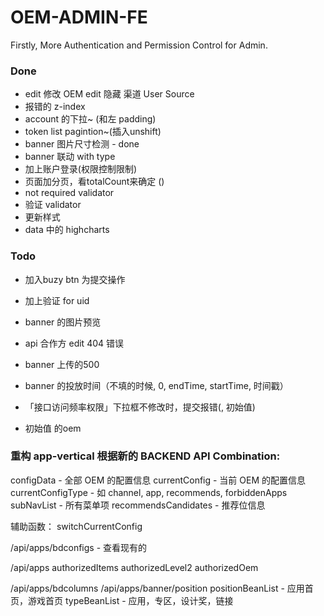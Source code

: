 OEM-ADMIN-FE
======

Firstly, More Authentication and Permission Control for Admin.

### Done

- edit 修改 OEM edit 隐藏  渠道 User Source
- 报错的 z-index
- account 的下拉~ (和左 padding)
- token list pagintion~(插入unshift)
- banner 图片尺寸检测 - done
- banner 联动 with type
- 加上账户登录(权限控制限制)
- 页面加分页，看totalCount来确定 ()
- not required validator
- 验证 validator
- 更新样式
- data 中的 highcharts

### Todo

- 加入buzy btn 为提交操作
- 加上验证 for uid
- banner 的图片预览

- api 合作方 edit 404 错误
- banner 上传的500
- banner 的投放时间（不填的时候, 0, endTime, startTime, 时间戳）
- 「接口访问频率权限」下拉框不修改时，提交报错(, 初始值)
- 初始值 的oem

### 重构 app-vertical 根据新的 BACKEND API Combination:

configData - 全部 OEM 的配置信息
currentConfig - 当前 OEM 的配置信息
currentConfigType - 如 channel, app, recommends, forbiddenApps
subNavList - 所有菜单项
recommendsCandidates - 推荐位信息

辅助函数： switchCurrentConfig

/api/apps/bdconfigs - 查看现有的

/api/apps
    authorizedItems
    authorizedLevel2
    authorizedOem



/api/apps/bdcolumns
/api/apps/banner/position
    positionBeanList - 应用首页，游戏首页
    typeBeanList - 应用，专区，设计奖，链接

